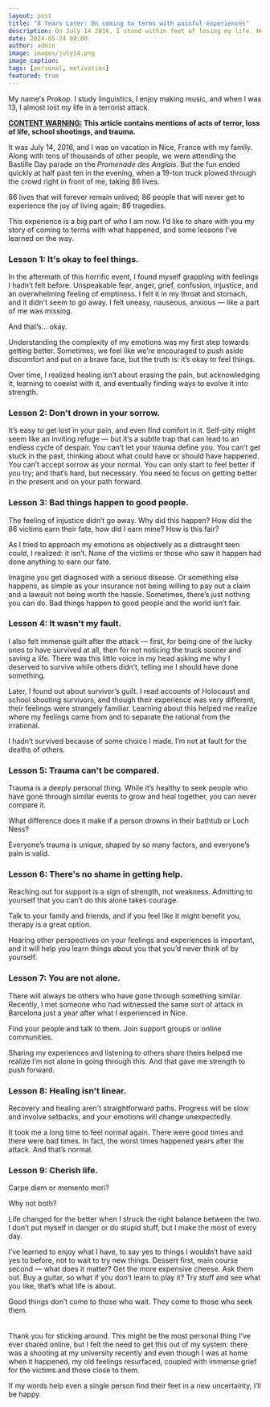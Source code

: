 ```yaml
---
layout: post
title: "8 Years Later: On coming to terms with painful experiences"
description: On July 14 2016, I stood within feet of losing my life. Here's how I came to terms with it.
date: 2024-05-24 00:00
author: admin
image: images/july14.png
image_caption:
tags: [personal, motivation]
featured: true
---
```


My name's Prokop. I study linguistics, I enjoy making music, and when I was 13, I almost lost my life in a terrorist attack.

**<u>CONTENT WARNING:</u> This article contains mentions of acts of terror, loss of life, school shootings, and trauma.**

It was July 14, 2016, and I was on vacation in Nice, France with my family. Along with tens of thousands of other people, we were attending the Bastille Day parade on the _Promenade des Anglais._ But the fun ended quickly at half past ten in the evening, when a 19-ton truck plowed through the crowd right in front of me, taking 86 lives.

86 lives that will forever remain unlived; 86 people that will never get to experience the joy of living again; 86 tragedies.

This experience is a big part of who I am now. I’d like to share with you my story of coming to terms with what happened, and some lessons I’ve learned on the way.

### Lesson 1: It's okay to feel things.

In the aftermath of this horrific event, I found myself grappling with feelings I hadn’t felt before. Unspeakable fear, anger, grief, confusion, injustice, and an overwhelming feeling of emptiness. I felt it in my throat and stomach, and it didn’t seem to go away. I felt uneasy, nauseous, anxious — like a part of me was missing.

And that’s… okay.

Understanding the complexity of my emotions was my first step towards getting better. Sometimes, we feel like we’re encouraged to push aside discomfort and put on a brave face, but the truth is: it’s okay to feel things.

Over time, I realized healing isn’t about erasing the pain, but acknowledging it, learning to coexist with it, and eventually finding ways to evolve it into strength.

### Lesson 2: Don't drown in your sorrow.

It’s easy to get lost in your pain, and even find comfort in it. Self-pity might seem like an inviting refuge — but it’s a subtle trap that can lead to an endless cycle of despair. You can’t let your trauma define you. You can’t get stuck in the past, thinking about what could have or should have happened. You can’t accept sorrow as your normal. You can only start to feel better if you try; and that’s hard, but necessary. You need to focus on getting better in the present and on your path forward.

### Lesson 3: Bad things happen to good people.

The feeling of injustice didn’t go away. Why did this happen? How did the 86 victims earn their fate, how did I earn mine? How is this fair?

As I tried to approach my emotions as objectively as a distraught teen could, I realized: it isn’t. None of the victims or those who saw it happen had done anything to earn our fate.

Imagine you get diagnosed with a serious disease. Or something else happens, as simple as your insurance not being willing to pay out a claim and a lawsuit not being worth the hassle. Sometimes, there’s just nothing you can do. Bad things happen to good people and the world isn’t fair.

### Lesson 4: It wasn't my fault.

I also felt immense guilt after the attack — first, for being one of the lucky ones to have survived at all, then for not noticing the truck sooner and saving a life. There was this little voice in my head asking me why I deserved to survive while others didn’t, telling me I should have done something.

Later, I found out about survivor’s guilt. I read accounts of Holocaust and school shooting survivors, and though their experience was very different, their feelings were strangely familiar. Learning about this helped me realize where my feelings came from and to separate the rational from the irrational.

I hadn’t survived because of some choice I made. I’m not at fault for the deaths of others.

### Lesson 5: Trauma can't be compared.

Trauma is a deeply personal thing. While it’s healthy to seek people who have gone through similar events to grow and heal together, you can never compare it.

What difference does it make if a person drowns in their bathtub or Loch Ness?

Everyone’s trauma is unique, shaped by so many factors, and everyone’s pain is valid.

### Lesson 6: There's no shame in getting help.

Reaching out for support is a sign of strength, not weakness. Admitting to yourself that you can’t do this alone takes courage.

Talk to your family and friends, and if you feel like it might benefit you, therapy is a great option.

Hearing other perspectives on your feelings and experiences is important, and it will help you learn things about you that you’d never think of by yourself.

### Lesson 7: You are not alone.

There will always be others who have gone through something similar. Recently, I met someone who had witnessed the same sort of attack in Barcelona just a year after what I experienced in Nice.

Find your people and talk to them. Join support groups or online communities.

Sharing my experiences and listening to others share theirs helped me realize I’m not alone in going through this. And that gave me strength to push forward.

### Lesson 8: Healing isn't linear.

Recovery and healing aren't straightforward paths. Progress will be slow and involve setbacks, and your emotions will change unexpectedly.

It took me a long time to feel normal again. There were good times and there were bad times. In fact, the worst times happened years after the attack. And that’s normal.

### Lesson 9: Cherish life.

Carpe diem or memento mori?

Why not both?

Life changed for the better when I struck the right balance between the two. I don’t put myself in danger or do stupid stuff, but I make the most of every day.

I’ve learned to enjoy what I have, to say yes to things I wouldn’t have said yes to before, not to wait to try new things. Dessert first, main course second — what does it matter? Get the more expensive cheese. Ask them out. Buy a guitar, so what if you don’t learn to play it? Try stuff and see what you like, that’s what life is about.

Good things don’t come to those who wait. They come to those who seek them.
<br><br><br>
Thank you for sticking around. This might be the most personal thing I’ve ever shared online, but I felt the need to get this out of my system: there was a shooting at my university recently and even though I was at home when it happened, my old feelings resurfaced, coupled with immense grief for the victims and those close to them.

If my words help even a single person find their feet in a new uncertainty, I’ll be happy.
